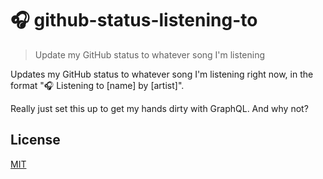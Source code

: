 # 🎧 github-status-listening-to

> Update my GitHub status to whatever song I'm listening

Updates my GitHub status to whatever song I'm listening right now, in the format "🎧 Listening to [name] by [artist]".

Really just set this up to get my hands dirty with GraphQL. And why not?

## License

[MIT](LICENSE)
